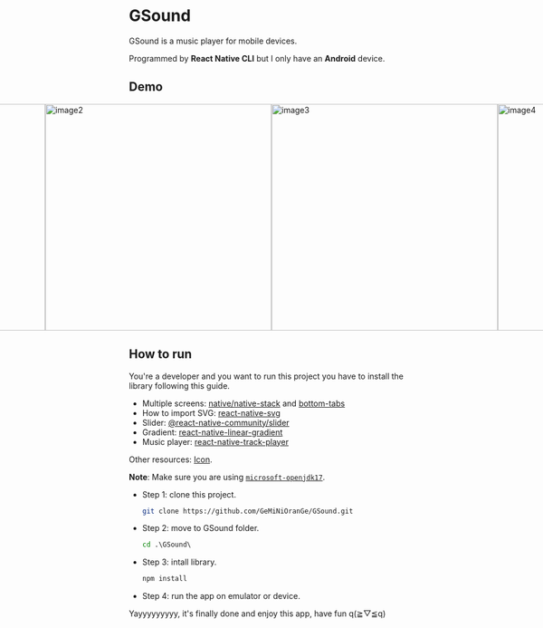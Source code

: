 # GSound
GSound is a music player for mobile devices.

Programmed by **React Native CLI** but I only have an **Android** device.

## Demo
<div style="display: flex; flex-direction: row; justify-content: center;">
  <img style="height: 400px;" src="https://github.com/GeMiNiOranGe/GSound/blob/demo/image/image1.jpg" alt="image1">
  <img style="height: 400px;" src="https://github.com/GeMiNiOranGe/GSound/blob/demo/image/image2.jpg" alt="image2">
  <img style="height: 400px;" src="https://github.com/GeMiNiOranGe/GSound/blob/demo/image/image3.jpg" alt="image3">
  <img style="height: 400px;" src="https://github.com/GeMiNiOranGe/GSound/blob/demo/image/image4.jpg" alt="image4">
</div>

## How to run
You're a developer and you want to run this project you have to install the library following this guide.

* Multiple screens: [native/native-stack](https://reactnavigation.org/docs/getting-started/) and [bottom-tabs](https://reactnavigation.org/docs/tab-based-navigation/)
* How to import SVG: [react-native-svg](https://github.com/software-mansion/react-native-svg)
* Slider: [@react-native-community/slider](https://github.com/callstack/react-native-slider)
* Gradient: [react-native-linear-gradient](https://github.com/react-native-linear-gradient/react-native-linear-gradient)
* Music player: [react-native-track-player](https://react-native-track-player.js.org/docs/basics/installation)

Other resources: [Icon](https://iconoir.com/).

**Note**: Make sure you are using [`microsoft-openjdk17`](https://reactnative.dev/docs/environment-setup?guide=native&platform=android&os=windows).
* Step 1: clone this project.
  ```bash
  git clone https://github.com/GeMiNiOranGe/GSound.git
  ```
* Step 2: move to GSound folder.
  ```cmd
  cd .\GSound\
  ```
* Step 3: intall library.
  ```cmd
  npm install
  ```
* Step 4: run the app on emulator or device.

Yayyyyyyyyy, it's finally done and enjoy this app, have fun q(≧▽≦q)
